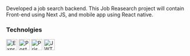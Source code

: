 Developed a job search backend. This Job Reasearch project will contain Front-end using Next JS, and mobile app using React native. 
### Technolgies
<div>
 <img src="https://img.shields.io/badge/Express-dbd02c?logo=express&logoColor=black&style=for-the-badge" height="30" alt="Express logo"/>
 <img src="https://img.shields.io/badge/PostgreSQL-385a96?logo=postgresql&logoColor=white&style=for-the-badge" height="30" alt="PostgreSQL logo"/>
 <img src="https://img.shields.io/badge/Prisma-6562f0?logo=PrIsMa&logoColor=white&style=for-the-badge" height="30" alt="Prisma logo"/>
 <img src="https://img.shields.io/badge/JWT-black?logo=jsonwebtokens&logoColor=white&style=for-the-badge" height="30" alt="JWT logo"/>
</div>
